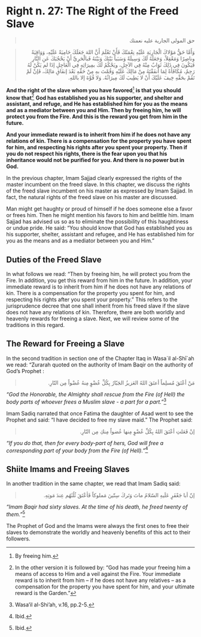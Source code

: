 Right n. 27: The Right of the Freed Slave
=========================================

<blockquote dir="rtl">
  <p>
حق المولى الجارية عليه نعمتك
  </p>
</blockquote>

<blockquote dir="rtl">
  <p>
وَأَمَّا حَقُّ مَوْلاكَ الْجَارِيَةِ عَلَيْهِ نِعْمَتُكَ فَأَنْ
تَعْلَمَ أَنَّ اللهَ جَعَلَكَ حَامِيَةً عَلَيْهِ، وَوَاقِيَةً وناصِرًا
وَمَعْقِلاً، وَجَعَلَهُ لَكَ وَسِيلَةً وَسَبَباً بَيْنَكَ وَبَيْنَهُ
فَبالْحَرِيِّ أَنْ يَحْجُبَكَ عَنِ النَّارِ فَيَكُونَ فِي ذَلِكَ
ثَوَابٌ مِنْهُ فِي الآجِلِ، ويَحْكُمُ لَكَ بمِيرَاثِهِ فِي الْعَاجِلِ
إذَا لم يَكُنْ لَهُ رَحِمٌ، مُكَافَأَةً لِمَا أَنفَقْتَهُ مِنْ مَالِكَ
عَلَيْهِ وَقُمْتَ بهِ مِنْ حَقِّهِ بَعْدَ إنفَاقِ مَالِكَ، فَإنْ لَمْ
تَقُمْ بحَقِّهِ خِيفَ عَلَيْكَ أَنْ لا يَطِيبَ لَكَ مِيرَاثُهُ. وَلا
قُوَّةَ إلا باللهِ.
  </p>
</blockquote>

**And the right of the slave whom you have favored**[^1] **is that you
should know that**[^2] **God has established you as his supporter, and
shelter and assistant, and refuge, and He has established him for you as
the means and as a mediator between you and Him. Then by freeing him, he
will protect you from the Fire. And this is the reward you get from him
in the future.**

**And your immediate reward is to inherit from him if he does not have
any relations of kin. There is a compensation for the property you have
spent for him, and respecting his rights after you spent your property.
Then if you do not respect his rights, there is the fear upon you that
his inheritance would not be purified for you. And there is no power but
in God.**

In the previous chapter, Imam Sajjad clearly expressed the rights of the
master incumbent on the freed slave. In this chapter, we discuss the
rights of the freed slave incumbent on his master as expressed by Imam
Sajjad. In fact, the natural rights of the freed slave on his master are
discussed.

Man might get haughty or proud of himself if he does someone else a
favor or frees him. Then he might mention his favors to him and belittle
him. Imam Sajjad has advised us so as to eliminate the possibility of
this haughtiness or undue pride. He said: “You should know that God has
established you as his supporter, shelter, assistant and refugee, and He
has established him for you as the means and as a mediator between you
and Him.”

Duties of the Freed Slave
-------------------------

In what follows we read: “Then by freeing him, he will protect you from
the Fire. In addition, you get this reward from him in the future. In
addition, your immediate reward is to inherit from him if he does not
have any relations of kin. There is a compensation for the property you
spent for him, and respecting his rights after you spent your property.”
This refers to the jurisprudence decree that one shall inherit from his
freed slave if the slave does not have any relations of kin. Therefore,
there are both worldly and heavenly rewards for freeing a slave. Next,
we will review some of the traditions in this regard.

The Reward for Freeing a Slave
------------------------------

In the second tradition in section one of the Chapter Itaq in Wasa\`il
al-Shī\`ah we read: “Zurarah quoted on the authority of Imam Baqir on
the authority of God’s Prophet :

<blockquote dir="rtl">
  <p>
مَنْ أعْتَقَ مُسلِماً أعتَقَ اللهُ العَزيزُ الجَبّارُ بِكُلِّ عُضْوٍ
مِنهُ عُضْواً مِن النّارِ.
  </p>
</blockquote>

*“God the Honorable, the Almighty shall rescue from the Fire (of Hell)
the body parts of whoever frees a Muslim slave - a part for a
part.”*[^3]

Imam Sadiq narrated that once Fatima the daughter of Asad went to see
the Prophet and said: “I have decided to free my slave maid.” The
Prophet said:

<blockquote dir="rtl">
  <p>
إنْ فَعَلتِ أعْتَقَ اللهُ بِكُلِّ عُضْوٍ مِنها عُضواً مِنكِ مِن
النّارِ.
  </p>
</blockquote>

*“If you do that, then for every body-part of hers, God will free a
corresponding part of your body from the Fire (of Hell).”*[^4]

Shiite Imams and Freeing Slaves
-------------------------------

In another tradition in the same chapter, we read that Imam Sadiq said:

<blockquote dir="rtl">
  <p>
إنّ أبا جَعْفَرٍ عَلَيهِ السّلامُ ماتَ وَتَركَ سِتّينَ مَملوكاً
فَأعْتَقَ ثُلُثَهُم عِندَ مَوتِهِ.
  </p>
</blockquote>

*“Imam Baqir had sixty slaves. At the time of his death, he freed twenty
of them.”*[^5]

The Prophet of God and the Imams were always the first ones to free
their slaves to demonstrate the worldly and heavenly benefits of this
act to their followers.

[^1]: By freeing him.

[^2]: In the other version it is followed by: “God has made your freeing
him a means of access to Him and a veil against the Fire. Your immediate
reward is to inherit from him – if he does not have any relatives – as a
compensation for the property you have spent for him, and your ultimate
reward is the Garden.”

[^3]: Wasa’il al-Shi’ah, v.16, pp.2-5.

[^4]: Ibid.

[^5]: Ibid.


